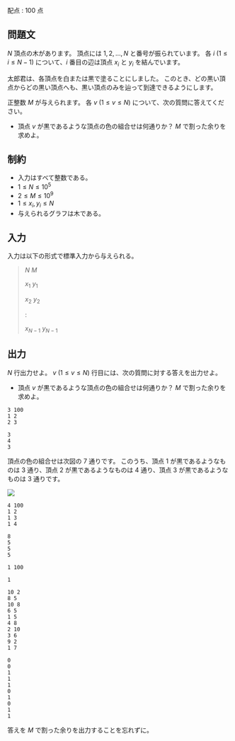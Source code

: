 配点 : $100$ 点

## 問題文

$N$ 頂点の木があります。
頂点には $1, 2, \ldots, N$ と番号が振られています。
各 $i$ ($1 \leq i \leq N - 1$) について、$i$ 番目の辺は頂点 $x_i$ と $y_i$ を結んでいます。

太郎君は、各頂点を白または黒で塗ることにしました。
このとき、どの黒い頂点からどの黒い頂点へも、黒い頂点のみを辿って到達できるようにします。

正整数 $M$ が与えられます。
各 $v$ ($1 \leq v \leq N$) について、次の質問に答えてください。

- 頂点 $v$ が黒であるような頂点の色の組合せは何通りか？ $M$ で割った余りを求めよ。

## 制約

- 入力はすべて整数である。
- $1 \leq N \leq 10^5$
- $2 \leq M \leq 10^9$
- $1 \leq x_i, y_i \leq N$
- 与えられるグラフは木である。

## 入力

入力は以下の形式で標準入力から与えられる。

> $N$ $M$
> 
> $x_1$ $y_1$
> 
> $x_2$ $y_2$
> 
> $:$
> 
> $x_{N - 1}$ $y_{N - 1}$

## 出力

$N$ 行出力せよ。
$v$ ($1 \leq v \leq N$) 行目には、次の質問に対する答えを出力せよ。

- 頂点 $v$ が黒であるような頂点の色の組合せは何通りか？ $M$ で割った余りを求めよ。

```input1
3 100
1 2
2 3
```

```output1
3
4
3
```

頂点の色の組合せは次図の $7$ 通りです。
このうち、頂点 $1$ が黒であるようなものは $3$ 通り、頂点 $2$ が黒であるようなものは $4$ 通り、頂点 $3$ が黒であるようなものは $3$ 通りです。

![](https://img.atcoder.jp/dp/subtree_0_muffet.png)

```input2
4 100
1 2
1 3
1 4
```

```output2
8
5
5
5
```

```input3
1 100
```

```output3
1
```

```input4
10 2
8 5
10 8
6 5
1 5
4 8
2 10
3 6
9 2
1 7
```

```output4
0
0
1
1
1
0
1
0
1
1
```

答えを $M$ で割った余りを出力することを忘れずに。